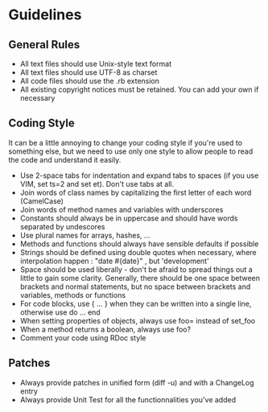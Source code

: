 # Guidelines

## General Rules

- All text files should use Unix-style text format
- All text files should use UTF-8 as charset
- All code files should use the .rb extension
- All existing copyright notices must be retained. You can add your own if necessary

## Coding Style

It can be a little annoying to change your coding style if you're used to something else, but we need to use only one style to allow people to read the code and understand it easily.

- Use 2-space tabs for indentation and expand tabs to spaces (if you use VIM, set ts=2 and set et). Don't use tabs at all.
- Join words of class names by capitalizing the first letter of each word (CamelCase)
- Join words of method names and variables with underscores
- Constants should always be in uppercase and should have words separated by undescores
- Use plural names for arrays, hashes, ...
- Methods and functions should always have sensible defaults if possible
- Strings should be defined using double quotes when necessary, where interpolation happen : "date #{date}" , but 'development'
- Space should be used liberally - don't be afraid to spread things out a little to gain some clarity. Generally, there should be one space between brackets and normal statements, but no space between brackets and variables, methods or functions
- For code blocks, use { ... } when they can be written into a single line, otherwise use do ... end
- When setting properties of objects, always use foo= instead of set_foo
- When a method returns a boolean, always use foo?
- Comment your code using RDoc style

## Patches

- Always provide patches in unified form (diff -u) and with a ChangeLog entry
- Always provide Unit Test for all the functionnalities you've added
